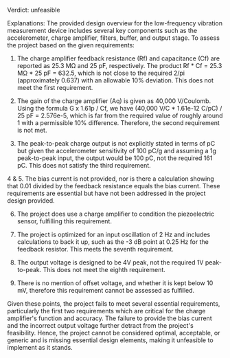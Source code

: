 Verdict: unfeasible

Explanations: 
The provided design overview for the low-frequency vibration measurement device includes several key components such as the accelerometer, charge amplifier, filters, buffer, and output stage. To assess the project based on the given requirements:

1. The charge amplifier feedback resistance (Rf) and capacitance (Cf) are reported as 25.3 MΩ and 25 pF, respectively. The product Rf * Cf = 25.3 MΩ * 25 pF = 632.5, which is not close to the required 2/pi (approximately 0.637) with an allowable 10% deviation. This does not meet the first requirement.

2. The gain of the charge amplifier (Aq) is given as 40,000 V/Coulomb. Using the formula G x 1.61p / Cf, we have (40,000 V/C * 1.61e-12 C/pC) / 25 pF = 2.576e-5, which is far from the required value of roughly around 1 with a permissible 10% difference. Therefore, the second requirement is not met.

3. The peak-to-peak charge output is not explicitly stated in terms of pC but given the accelerometer sensitivity of 100 pC/g and assuming a 1g peak-to-peak input, the output would be 100 pC, not the required 161 pC. This does not satisfy the third requirement.

4 & 5. The bias current is not provided, nor is there a calculation showing that 0.01 divided by the feedback resistance equals the bias current. These requirements are essential but have not been addressed in the project design provided.

6. The project does use a charge amplifier to condition the piezoelectric sensor, fulfilling this requirement.

7. The project is optimized for an input oscillation of 2 Hz and includes calculations to back it up, such as the -3 dB point at 0.25 Hz for the feedback resistor. This meets the seventh requirement.

8. The output voltage is designed to be 4V peak, not the required 1V peak-to-peak. This does not meet the eighth requirement.

9. There is no mention of offset voltage, and whether it is kept below 10 mV, therefore this requirement cannot be assessed as fulfilled.

Given these points, the project fails to meet several essential requirements, particularly the first two requirements which are critical for the charge amplifier's function and accuracy. The failure to provide the bias current and the incorrect output voltage further detract from the project's feasibility. Hence, the project cannot be considered optimal, acceptable, or generic and is missing essential design elements, making it unfeasible to implement as it stands.